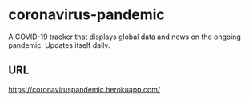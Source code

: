 # coronavirus-pandemic

A COVID-19 tracker that displays global data and news on the ongoing pandemic. Updates itself daily.

## URL

https://coronaviruspandemic.herokuapp.com/
